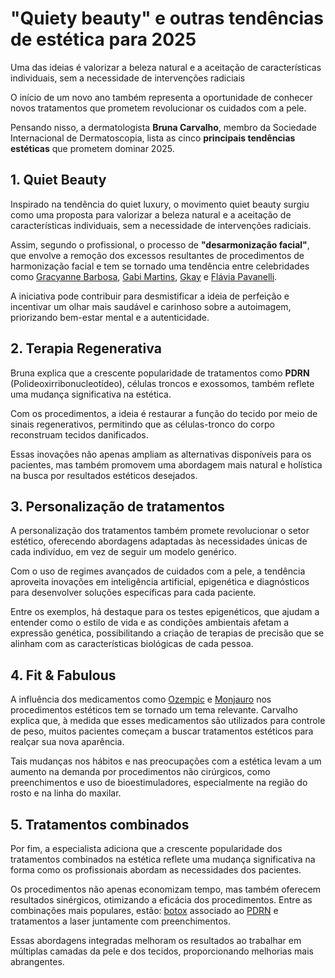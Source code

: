 # "Quiety beauty" e outras tendências de estética para 2025

Uma das ideias é valorizar a beleza natural e a aceitação de características individuais, sem a necessidade de intervenções radiciais

O início de um novo ano também representa a oportunidade de conhecer novos tratamentos que prometem revolucionar os cuidados com a pele.

Pensando nisso, a dermatologista **Bruna Carvalho**, membro da Sociedade Internacional de Dermatoscopia, lista as cinco **principais tendências estéticas** que prometem dominar 2025.

## 1. Quiet Beauty

Inspirado na tendência do quiet luxury, o movimento quiet beauty surgiu como uma proposta para valorizar a beleza natural e a aceitação de características individuais, sem a necessidade de intervenções radiciais.

Assim, segundo o profissional, o processo de **"desarmonização facial"**,
 que envolve a remoção dos excessos resultantes de procedimentos de harmonização facial e tem se tornado uma tendência entre celebridades como [Gracyanne Barbosa](https://www.cnnbrasil.com.br/entretenimento/gracyanne-remove-procedimentos-esteticos-faciais-veja/#:~:text=No%20domingo%20(29)%2C%20a,ela%20na%20legenda%20da%20publica%C3%A7%C3%A3o.), [Gabi Martins](https://www.cnnbrasil.com.br/entretenimento/gabi-martins-fala-sobre-harmonizacao-facial-apos-criticas-nao-faco-mais/#:~:text=COP%2030-,Gabi%20Martins%20fala%20sobre%20harmoniza%C3%A7%C3%A3o,cr%C3%ADticas%3A%20%E2%80%9CN%C3%A3o%20fa%C3%A7o%20mais%E2%80%9D&text=Ap%C3%B3s%20ser%20criticada%20por%20um,e%20%E2%80%9Cretirou%E2%80%9D%20os%20procedimentos.), [Gkay](https://www.cnnbrasil.com.br/entretenimento/gkay-reflete-sobre-obsessao-por-procedimentos-esteticos-problematico/) e [Flávia Pavanelli](https://www.cnnbrasil.com.br/blogs/phelipe-siani/entretenimento/nao-quero-criar-imagem-de-perfeicao-diz-flavia-pavanelli-a-cnn/).

A iniciativa pode contribuir para desmistificar a ideia de perfeição e incentivar um olhar mais saudável e carinhoso sobre a autoimagem, priorizando bem-estar mental e a autenticidade.

## 2. Terapia Regenerativa

Bruna explica que a crescente popularidade de tratamentos como **PDRN** (Polideoxirribonucleotídeo), células troncos e exossomos, também reflete uma mudança significativa na estética.

Com os procedimentos, a ideia é restaurar a função do tecido por meio de sinais regenerativos, permitindo que as células-tronco do corpo reconstruam tecidos danificados.

Essas inovações não apenas ampliam as alternativas disponíveis para os pacientes, mas também promovem uma abordagem mais natural e holística na busca por resultados estéticos desejados.

## 3. Personalização de tratamentos

A personalização dos tratamentos também promete revolucionar o setor estético, oferecendo abordagens adaptadas às necessidades únicas de cada indivíduo, em vez de seguir um modelo genérico.

Com o uso de regimes avançados de cuidados com a pele, a tendência aproveita inovações em inteligência artificial, epigenética e diagnósticos para desenvolver soluções específicas para cada paciente.

Entre os exemplos, há destaque para os testes epigenéticos, que ajudam a entender como o estilo de vida e as condições ambientais afetam a expressão genética, possibilitando a criação de terapias de precisão que se alinham com as características biológicas de cada pessoa.

## 4. Fit & Fabulous

A influência dos medicamentos como [Ozempic](https://www.cnnbrasil.com.br/saude/cabeca-de-ozempic-entenda-consequencias-do-uso-do-remedio-para-emagrecer/) e [Monjauro](https://www.cnnbrasil.com.br/saude/mounjaro-leva-a-uma-perda-de-peso-47-maior-em-comparacao-ao-wegovy/) nos procedimentos estéticos tem se tornado um tema relevante. Carvalho explica que, à medida que esses medicamentos são utilizados para controle de peso, muitos pacientes começam a buscar tratamentos estéticos para realçar sua nova aparência.

Tais  mudanças nos hábitos e nas preocupações com a estética levam a um aumento na demanda por procedimentos não cirúrgicos, como preenchimentos e uso de bioestimuladores, especialmente na região do rosto e na linha do maxilar.

## 5. Tratamentos combinados

Por fim, a especialista adiciona que a crescente popularidade dos tratamentos combinados na estética reflete uma mudança significativa na forma como os profissionais abordam as necessidades dos pacientes.

Os procedimentos não apenas economizam tempo, mas também oferecem resultados sinérgicos, otimizando a eficácia dos procedimentos. Entre as combinações mais populares, estão: [botox](https://www.cnnbrasil.com.br/saude/botox-pode-ser-usado-para-tratar-enxaqueca-e-outras-doencas-entenda/) associado ao [PDRN](https://www.cnnbrasil.com.br/saude/mae-de-joao-guilherme-faz-tratamento-com-semen-de-salmao-quais-os-beneficios/) e tratamentos a laser juntamente com preenchimentos.

Essas abordagens integradas melhoram os resultados ao trabalhar em múltiplas camadas da pele e dos tecidos, proporcionando melhorias mais abrangentes.

